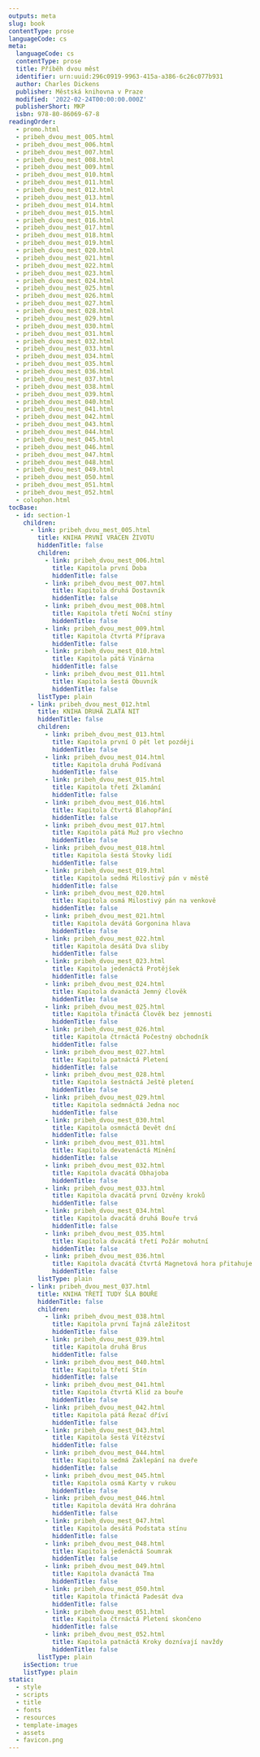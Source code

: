 ```yaml
---
outputs: meta
slug: book
contentType: prose
languageCode: cs
meta:
  languageCode: cs
  contentType: prose
  title: Příběh dvou měst
  identifier: urn:uuid:296c0919-9963-415a-a386-6c26c077b931
  author: Charles Dickens
  publisher: Městská knihovna v Praze
  modified: '2022-02-24T00:00:00.000Z'
  publisherShort: MKP
  isbn: 978-80-86069-67-8
readingOrder:
  - promo.html
  - pribeh_dvou_mest_005.html
  - pribeh_dvou_mest_006.html
  - pribeh_dvou_mest_007.html
  - pribeh_dvou_mest_008.html
  - pribeh_dvou_mest_009.html
  - pribeh_dvou_mest_010.html
  - pribeh_dvou_mest_011.html
  - pribeh_dvou_mest_012.html
  - pribeh_dvou_mest_013.html
  - pribeh_dvou_mest_014.html
  - pribeh_dvou_mest_015.html
  - pribeh_dvou_mest_016.html
  - pribeh_dvou_mest_017.html
  - pribeh_dvou_mest_018.html
  - pribeh_dvou_mest_019.html
  - pribeh_dvou_mest_020.html
  - pribeh_dvou_mest_021.html
  - pribeh_dvou_mest_022.html
  - pribeh_dvou_mest_023.html
  - pribeh_dvou_mest_024.html
  - pribeh_dvou_mest_025.html
  - pribeh_dvou_mest_026.html
  - pribeh_dvou_mest_027.html
  - pribeh_dvou_mest_028.html
  - pribeh_dvou_mest_029.html
  - pribeh_dvou_mest_030.html
  - pribeh_dvou_mest_031.html
  - pribeh_dvou_mest_032.html
  - pribeh_dvou_mest_033.html
  - pribeh_dvou_mest_034.html
  - pribeh_dvou_mest_035.html
  - pribeh_dvou_mest_036.html
  - pribeh_dvou_mest_037.html
  - pribeh_dvou_mest_038.html
  - pribeh_dvou_mest_039.html
  - pribeh_dvou_mest_040.html
  - pribeh_dvou_mest_041.html
  - pribeh_dvou_mest_042.html
  - pribeh_dvou_mest_043.html
  - pribeh_dvou_mest_044.html
  - pribeh_dvou_mest_045.html
  - pribeh_dvou_mest_046.html
  - pribeh_dvou_mest_047.html
  - pribeh_dvou_mest_048.html
  - pribeh_dvou_mest_049.html
  - pribeh_dvou_mest_050.html
  - pribeh_dvou_mest_051.html
  - pribeh_dvou_mest_052.html
  - colophon.html
tocBase:
  - id: section-1
    children:
      - link: pribeh_dvou_mest_005.html
        title: KNIHA PRVNÍ VRÁCEN ŽIVOTU
        hiddenTitle: false
        children:
          - link: pribeh_dvou_mest_006.html
            title: Kapitola první Doba
            hiddenTitle: false
          - link: pribeh_dvou_mest_007.html
            title: Kapitola druhá Dostavník
            hiddenTitle: false
          - link: pribeh_dvou_mest_008.html
            title: Kapitola třetí Noční stíny
            hiddenTitle: false
          - link: pribeh_dvou_mest_009.html
            title: Kapitola čtvrtá Příprava
            hiddenTitle: false
          - link: pribeh_dvou_mest_010.html
            title: Kapitola pátá Vinárna
            hiddenTitle: false
          - link: pribeh_dvou_mest_011.html
            title: Kapitola šestá Obuvník
            hiddenTitle: false
        listType: plain
      - link: pribeh_dvou_mest_012.html
        title: KNIHA DRUHÁ ZLATÁ NIT
        hiddenTitle: false
        children:
          - link: pribeh_dvou_mest_013.html
            title: Kapitola první O pět let později
            hiddenTitle: false
          - link: pribeh_dvou_mest_014.html
            title: Kapitola druhá Podívaná
            hiddenTitle: false
          - link: pribeh_dvou_mest_015.html
            title: Kapitola třetí Zklamání
            hiddenTitle: false
          - link: pribeh_dvou_mest_016.html
            title: Kapitola čtvrtá Blahopřání
            hiddenTitle: false
          - link: pribeh_dvou_mest_017.html
            title: Kapitola pátá Muž pro všechno
            hiddenTitle: false
          - link: pribeh_dvou_mest_018.html
            title: Kapitola šestá Stovky lidí
            hiddenTitle: false
          - link: pribeh_dvou_mest_019.html
            title: Kapitola sedmá Milostivý pán v městě
            hiddenTitle: false
          - link: pribeh_dvou_mest_020.html
            title: Kapitola osmá Milostivý pán na venkově
            hiddenTitle: false
          - link: pribeh_dvou_mest_021.html
            title: Kapitola devátá Gorgonina hlava
            hiddenTitle: false
          - link: pribeh_dvou_mest_022.html
            title: Kapitola desátá Dva sliby
            hiddenTitle: false
          - link: pribeh_dvou_mest_023.html
            title: Kapitola jedenáctá Protějšek
            hiddenTitle: false
          - link: pribeh_dvou_mest_024.html
            title: Kapitola dvanáctá Jemný člověk
            hiddenTitle: false
          - link: pribeh_dvou_mest_025.html
            title: Kapitola třináctá Člověk bez jemnosti
            hiddenTitle: false
          - link: pribeh_dvou_mest_026.html
            title: Kapitola čtrnáctá Počestný obchodník
            hiddenTitle: false
          - link: pribeh_dvou_mest_027.html
            title: Kapitola patnáctá Pletení
            hiddenTitle: false
          - link: pribeh_dvou_mest_028.html
            title: Kapitola šestnáctá Ještě pletení
            hiddenTitle: false
          - link: pribeh_dvou_mest_029.html
            title: Kapitola sedmnáctá Jedna noc
            hiddenTitle: false
          - link: pribeh_dvou_mest_030.html
            title: Kapitola osmnáctá Devět dní
            hiddenTitle: false
          - link: pribeh_dvou_mest_031.html
            title: Kapitola devatenáctá Mínění
            hiddenTitle: false
          - link: pribeh_dvou_mest_032.html
            title: Kapitola dvacátá Obhajoba
            hiddenTitle: false
          - link: pribeh_dvou_mest_033.html
            title: Kapitola dvacátá první Ozvěny kroků
            hiddenTitle: false
          - link: pribeh_dvou_mest_034.html
            title: Kapitola dvacátá druhá Bouře trvá
            hiddenTitle: false
          - link: pribeh_dvou_mest_035.html
            title: Kapitola dvacátá třetí Požár mohutní
            hiddenTitle: false
          - link: pribeh_dvou_mest_036.html
            title: Kapitola dvacátá čtvrtá Magnetová hora přitahuje
            hiddenTitle: false
        listType: plain
      - link: pribeh_dvou_mest_037.html
        title: KNIHA TŘETÍ TUDY ŠLA BOUŘE
        hiddenTitle: false
        children:
          - link: pribeh_dvou_mest_038.html
            title: Kapitola první Tajná záležitost
            hiddenTitle: false
          - link: pribeh_dvou_mest_039.html
            title: Kapitola druhá Brus
            hiddenTitle: false
          - link: pribeh_dvou_mest_040.html
            title: Kapitola třetí Stín
            hiddenTitle: false
          - link: pribeh_dvou_mest_041.html
            title: Kapitola čtvrtá Klid za bouře
            hiddenTitle: false
          - link: pribeh_dvou_mest_042.html
            title: Kapitola pátá Řezač dříví
            hiddenTitle: false
          - link: pribeh_dvou_mest_043.html
            title: Kapitola šestá Vítězství
            hiddenTitle: false
          - link: pribeh_dvou_mest_044.html
            title: Kapitola sedmá Zaklepání na dveře
            hiddenTitle: false
          - link: pribeh_dvou_mest_045.html
            title: Kapitola osmá Karty v rukou
            hiddenTitle: false
          - link: pribeh_dvou_mest_046.html
            title: Kapitola devátá Hra dohrána
            hiddenTitle: false
          - link: pribeh_dvou_mest_047.html
            title: Kapitola desátá Podstata stínu
            hiddenTitle: false
          - link: pribeh_dvou_mest_048.html
            title: Kapitola jedenáctá Soumrak
            hiddenTitle: false
          - link: pribeh_dvou_mest_049.html
            title: Kapitola dvanáctá Tma
            hiddenTitle: false
          - link: pribeh_dvou_mest_050.html
            title: Kapitola třináctá Padesát dva
            hiddenTitle: false
          - link: pribeh_dvou_mest_051.html
            title: Kapitola čtrnáctá Pletení skončeno
            hiddenTitle: false
          - link: pribeh_dvou_mest_052.html
            title: Kapitola patnáctá Kroky doznívají navždy
            hiddenTitle: false
        listType: plain
    isSection: true
    listType: plain
static:
  - style
  - scripts
  - title
  - fonts
  - resources
  - template-images
  - assets
  - favicon.png
---
```

